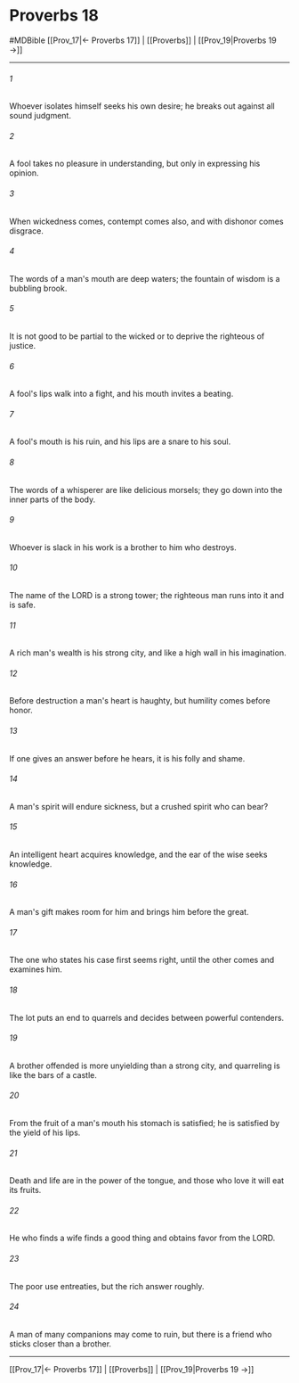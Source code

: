 # Proverbs 18
#MDBible
[[Prov_17|← Proverbs 17]] | [[Proverbs]] | [[Prov_19|Proverbs 19 →]]

***

###### 1 
Whoever isolates himself seeks his own desire; he breaks out against all sound judgment. 

###### 2 
A fool takes no pleasure in understanding, but only in expressing his opinion. 

###### 3 
When wickedness comes, contempt comes also, and with dishonor comes disgrace. 

###### 4 
The words of a man's mouth are deep waters; the fountain of wisdom is a bubbling brook. 

###### 5 
It is not good to be partial to the wicked or to deprive the righteous of justice. 

###### 6 
A fool's lips walk into a fight, and his mouth invites a beating. 

###### 7 
A fool's mouth is his ruin, and his lips are a snare to his soul. 

###### 8 
The words of a whisperer are like delicious morsels; they go down into the inner parts of the body. 

###### 9 
Whoever is slack in his work is a brother to him who destroys. 

###### 10 
The name of the LORD is a strong tower; the righteous man runs into it and is safe. 

###### 11 
A rich man's wealth is his strong city, and like a high wall in his imagination. 

###### 12 
Before destruction a man's heart is haughty, but humility comes before honor. 

###### 13 
If one gives an answer before he hears, it is his folly and shame. 

###### 14 
A man's spirit will endure sickness, but a crushed spirit who can bear? 

###### 15 
An intelligent heart acquires knowledge, and the ear of the wise seeks knowledge. 

###### 16 
A man's gift makes room for him and brings him before the great. 

###### 17 
The one who states his case first seems right, until the other comes and examines him. 

###### 18 
The lot puts an end to quarrels and decides between powerful contenders. 

###### 19 
A brother offended is more unyielding than a strong city, and quarreling is like the bars of a castle. 

###### 20 
From the fruit of a man's mouth his stomach is satisfied; he is satisfied by the yield of his lips. 

###### 21 
Death and life are in the power of the tongue, and those who love it will eat its fruits. 

###### 22 
He who finds a wife finds a good thing and obtains favor from the LORD. 

###### 23 
The poor use entreaties, but the rich answer roughly. 

###### 24 
A man of many companions may come to ruin, but there is a friend who sticks closer than a brother. 

***

[[Prov_17|← Proverbs 17]] | [[Proverbs]] | [[Prov_19|Proverbs 19 →]]

